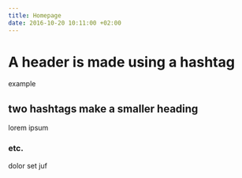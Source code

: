 ```yaml
---
title: Homepage
date: 2016-10-20 10:11:00 +02:00
---
```


# A header is made using a hashtag
example

## two hashtags make a smaller heading
lorem ipsum 

### etc.
dolor set juf